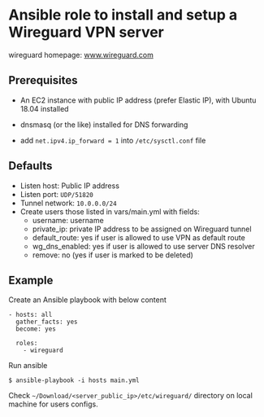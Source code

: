 # Ansible role to install and setup a Wireguard VPN server

wireguard homepage: www.wireguard.com

## Prerequisites

* An EC2 instance with public IP address (prefer Elastic IP), with
Ubuntu 18.04 installed

* dnsmasq (or the like) installed for DNS forwarding
* add `net.ipv4.ip_forward = 1` into `/etc/sysctl.conf` file

## Defaults

* Listen host: Public IP address
* Listen port: `UDP/51820`
* Tunnel network: `10.0.0.0/24`
* Create users those listed in vars/main.yml with fields:
  *  username: username
  *  private_ip: private IP address to be assigned on Wireguard tunnel
  *  default_route: yes if user is allowed to use VPN as default route
  *  wg_dns_enabled: yes if user is allowed to use server DNS resolver
  *  remove: no (yes if user is marked to be deleted)

## Example

Create an Ansible playbook with below content

```
- hosts: all
  gather_facts: yes
  become: yes

  roles:
    - wireguard
```

Run ansible

```
$ ansible-playbook -i hosts main.yml
```

Check `~/Download/<server_public_ip>/etc/wireguard/` directory on local 
machine for users configs.